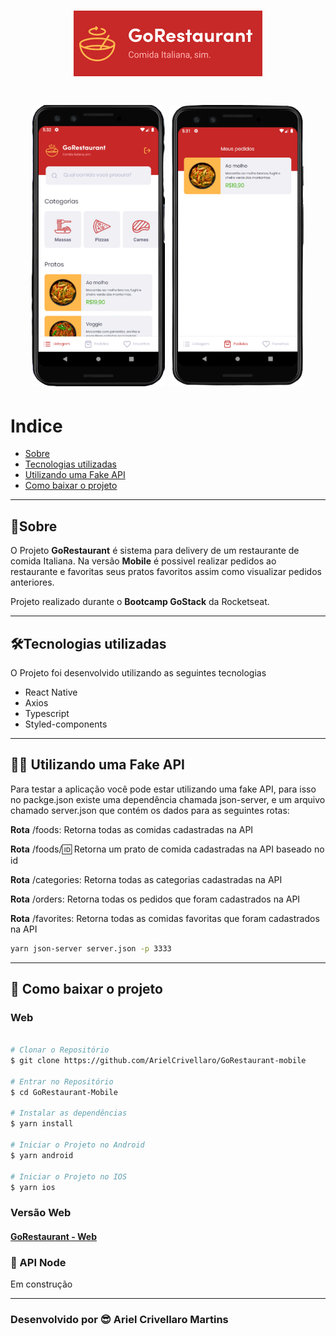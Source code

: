 <h1 align="center">
  <img src="src/assets/readme/logo.png">
</h1>

<h1 align="center">
  <img  height= 450 src="src/assets/readme/Screen1.png">
  <img  height= 450 src="src/assets/readme/Screen2.png">
</h1>

# Indice

- [Sobre](#-sobre)
- [Tecnologias utilizadas](#-tecnologias-utilizadas)
- [Utilizando uma Fake API](#-utilizando-uma-Fake-API)
- [Como baixar o projeto](#-como-baixar-o-projeto)
---

## 🧾Sobre

O Projeto **GoRestaurant** é sistema para delivery de um restaurante de comida Italiana. Na versão **Mobile** é possivel realizar pedidos ao restaurante e favoritas seus pratos favoritos assim como visualizar pedidos anteriores.

Projeto realizado durante o **Bootcamp GoStack** da Rocketseat.

---

## 🛠Tecnologias utilizadas

O Projeto foi desenvolvido utilizando as seguintes tecnologias

- React Native
- Axios
- Typescript
- Styled-components

---

## 🏴‍☠️ Utilizando uma Fake API
Para testar a aplicação você pode estar utilizando uma fake API, para isso no packge.json existe uma dependência chamada json-server, e um arquivo chamado server.json que contém os dados para as seguintes rotas:

**Rota** /foods: Retorna todas as comidas cadastradas na API

**Rota** /foods/:id: Retorna um prato de comida cadastradas na API baseado no id

**Rota** /categories: Retorna todas as categorias cadastradas na API

**Rota** /orders: Retorna todas os pedidos que foram cadastrados na API

**Rota** /favorites: Retorna todas as comidas favoritas que foram cadastrados na API

```bash
yarn json-server server.json -p 3333
```

---
## 💾 Como baixar o projeto

### Web

```bash

# Clonar o Repositório
$ git clone https://github.com/ArielCrivellaro/GoRestaurant-mobile

# Entrar no Repositório
$ cd GoRestaurant-Mobile

# Instalar as dependências
$ yarn install

# Iniciar o Projeto no Android
$ yarn android

# Iniciar o Projeto no IOS
$ yarn ios

```

### Versão Web

#### [GoRestaurant - Web](https://github.com/ArielCrivellaro/GoRestaurant-Web.git)

### 🚧 API Node
Em construção

---

### Desenvolvido por 😎 Ariel Crivellaro Martins
